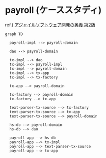 # payroll (ケーススタディ)

ref.) [アジャイルソフトウェア開発の奥義 第2版](https://www.amazon.co.jp/dp/4797347783)


```mermaid
graph TD

  payroll-impl --> payroll-domain

  dao --> payroll-domain
  
  tx-impl --> dao
  tx-impl --> payroll-impl
  tx-impl --> payroll-domain
  tx-impl --> tx-app
  tx-impl --> tx-factory
  
  tx-app --> payroll-domain

  tx-factory --> payroll-domain
  tx-factory --> tx-app
  
  text-parser-tx-source --> tx-factory
  text-parser-tx-source --> tx-app
  text-parser-tx-source --> payroll-domain
  
  hs-db --> payroll-domain
  hs-db --> dao
  
  payroll-app --> hs-db
  payroll-app --> tx-impl
  payroll-app --> text-parser-tx-source
  payroll-app --> tx-app
```
